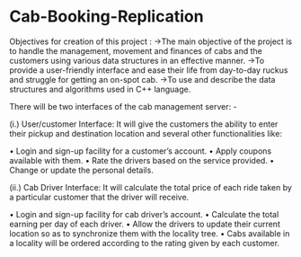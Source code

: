 # Cab-Booking-Replication
Objectives for creation of this project :
->The main objective of the project is to handle the management, movement and finances of cabs and the customers using various data structures in an effective manner.
->To provide a user-friendly interface and ease their life from day-to-day ruckus and struggle for getting an on-spot cab.
->To use and describe the data structures and algorithms used in C++ language.


There will be two interfaces of the cab management server: -

(i.)	User/customer Interface: It will give the customers the ability to enter their pickup and destination location and several other functionalities like:

•	Login and sign-up facility for a customer’s account.
•	Apply coupons available with them.
•	Rate the drivers based on the service provided.
•	Change or update the personal details.

(ii.)	Cab Driver Interface: It will calculate the total price of each ride taken by a particular customer that the driver will receive.

•	Login and sign-up facility for cab driver’s account.
•	Calculate the total earning per day of each driver.
•	Allow the drivers to update their current location so as to synchronize them with the locality tree.
•	Cabs available in a locality will be ordered according to the rating given by each customer.
